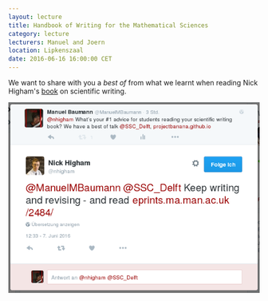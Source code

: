 ```yaml
---
layout: lecture
title: Handbook of Writing for the Mathematical Sciences  
category: lecture
lecturers: Manuel and Joern
location: Lipkenszaal
date: 2016-06-16 16:00:00 CET
---
```


We want to share with you a *best of* from what we learnt when reading Nick Higham's [book] on
scientific writing.

[book]: http://epubs.siam.org/doi/book/10.1137/1.9780898719550

![photo of presentation](../presentations/higham/images/twitter.png)